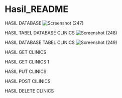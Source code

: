 # Hasil_README

HASIL DATABASE
![Screenshot (247)](https://github.com/user-attachments/assets/f9db409d-e7b0-41c0-a3e9-44718c2db3b7)

HASIL TABEL DATABASE CLINICS 
![Screenshot (248)](https://github.com/user-attachments/assets/a1490b2b-7bc0-4970-bf36-e96acd3ee605)

HASIL DATABASE TABEL CLINICS
![Screenshot (249)](https://github.com/user-attachments/assets/7958febf-011d-4b0c-ba67-6ed1816a124d)

HASIL GET CLINICS

HASIL GET CLINICS 1

HASIL PUT CLINICS

HASIL POST CILINICS

HASIL DELETE CLINICS
